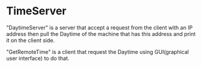# TimeServer

"DaytimeServer" is a server that accept a request from the client with an IP address then pull the Daytime of the machine that has this address and print it on the client side.

"GetRemoteTime" is a client that request the Daytime using GUI(graphical user interface) to do that.
